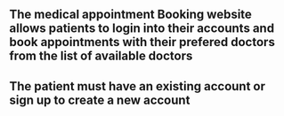 ## The medical appointment Booking website allows patients to login into their accounts and book appointments with their prefered doctors from the list of available doctors
##  The patient must have an existing account or sign up to create a new account